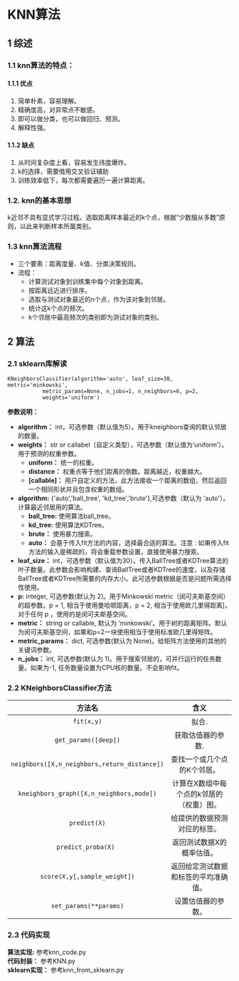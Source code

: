# **KNN算法**
## 1 综述
### 1.1 knn算法的特点：
#### 1.1.1 优点
1. 简单朴素，容易理解。
2. 精确度高，对异常点不敏感。
3. 即可以做分类，也可以做回归、预测。
4. 解释性强。

#### 1.1.2 缺点
1. 从时间复杂度上看，容易发生纬度爆炸。
2. k的选择，需要借用交叉验证辅助
3. 训练效率低下，每次都需要遍历一遍计算距离。

### 1.2. knn的基本思想
k近邻不具有显式学习过程。选取距离样本最近的k个点，根据“少数服从多数”原则，以此来判断样本所属类别。
### 1.3 knn算法流程
- 三个要素：距离度量、k值、分类决策规则。
- 流程：
  -  计算测试对象到训练集中每个对象到距离。
  -  按距离远近进行排序。
  -  选取与测试对象最近的n个点，作为该对象到邻居。
  -  统计这k个点的频次。
  -  k个邻居中最高频次的类别即为测试对象的类别。
## 2 算法
### 2.1 sklearn库解读

```
KNeighborsClassifier(algorithm='auto', leaf_size=30, metric='minkowski',
           metric_params=None, n_jobs=1, n_neighbors=6, p=2,
           weights='uniform')
```
**参数说明：**
- **algorithm：** int，可选参数（默认值为5）。用于kneighbors查询的默认邻居的数量。
- **weights：** str or callabel（自定义类型），可选参数（默认值为‘uniform’）。用于预测的权重参数。
  -  **uniform：** 统一的权重。
  -  **distance：** 权重点等于他们距离的倒数。距离越近，权重越大。
  -  **[callable]：** 用户自定义的方法，此方法接收一个距离的数组，然后返回一个相同形状并且包含权重的数组。
- **algorithm:** {'auto','ball_tree', 'kd_tree','brute'},可选参数（默认为 'auto'）。计算最近邻居用的算法。
  - **ball_tree:** 使用算法ball_tree。
  - **kd_tree:** 使用算法KDTree。
  - **brute：** 使用暴力搜索。
  - **auto：** 会基于传入fit方法的内容，选择最合适的算法。注意 : 如果传入fit方法的输入是稀疏的，将会重载参数设置，直接使用暴力搜索。
- **leaf_size：** int，可选参数（默认值为30）。传入BallTree或者KDTree算法的叶子数量。此参数会影响构建、查询BallTree或者KDTree的速度，以及存储BallTree或者KDTree所需要的内存大小。此可选参数根据是否是问题所需选择性使用。
- **p:** integer, 可选参数(默认为 2)。用于Minkowski metric（闵可夫斯基空间）的超参数。p = 1, 相当于使用曼哈顿距离，p = 2, 相当于使用欧几里得距离]，对于任何 p ，使用的是闵可夫斯基空间。
- **metric：** string or callable, 默认为 ‘minkowski’。用于树的距离矩阵。默认为闵可夫斯基空间，如果和p=2一块使用相当于使用标准欧几里得矩阵。
- **metric_params：** dict, 可选参数(默认为 None)。给矩阵方法使用的其他的关键词参数。
- **n_jobs：** int, 可选参数(默认为 1)。用于搜索邻居的，可并行运行的任务数量。如果为-1, 任务数量设置为CPU核的数量。不会影响fit。
### 2.2 KNeighborsClassifier方法
方法名 | 含义
:--:|:--:
```fit(x,y)``` | 拟合.
```get_params([deep])```  | 获取估值器的参数.
```neighbors([X,n_neighbors,return_distance])``` | 查找一个或几个点的K个邻居。
```kneighbors_graph([X,n_neighbors,mode])```| 计算在X数组中每个点的k邻居的（权重）图。
```predict(X)```| 给提供的数据预测对应的标签。
```predict_proba(X)	```| 返回测试数据X的概率估值。
```score(X,y[,sample_weight])```| 返回给定测试数据和标签的平均准确值。
```set_params(**params)``` | 设置估值器的参数。

### 2.3 代码实现
**算法实现:** 参考knn_code.py <br />
**代码封装：** 参考KNN.py <br />
**sklearn实现：** 参考knn_from_sklearn.py